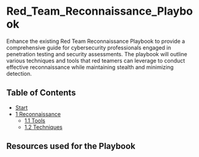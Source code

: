 # Red_Team_Reconnaissance_Playbook

Enhance the existing Red Team Reconnaissance Playbook to provide a comprehensive guide for cybersecurity professionals engaged in penetration testing and security assessments.
The playbook will outline various techniques and tools that red teamers can leverage to conduct effective reconnaissance while maintaining stealth and minimizing detection.

## Table of Contents

<ul>
    <li><a href="#start">Start</a></li>
    <li><a href="#reconnaissance">1 Reconnaissance</a>
        <ul>
            <li><a href="#tools">1.1 Tools</a></li>
            <li><a href="#techniques">1.2 Techniques</a></li>
        </ul>
    </li>
</ul>

## Resources used for the Playbook
